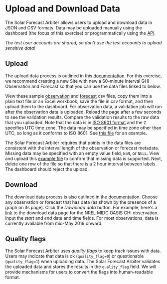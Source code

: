 # Upload and Download Data

The Solar Forecast Arbiter allows users to upload and download data in JSON and CSV formats. Data may be uploaded manually using the dashboard (the focus of this exercise) or programmatically using the [API](https://api.solarforecastarbiter.org/).

*The test user accounts are shared, so don't use the test accounts to upload sensitive data!*

## Upload

The upload data process is outlined in this [documentation](https://solarforecastarbiter.org/dashboarddoc/#upload-data). For this exercise, we recommend creating a new Site with new a 60-minute interval GHI Observation and Forecast so that you can use the data files linked to below.

View these sample [observation](observation_1h.csv?raw=true) and [forecast](forecast_1h.csv?raw=true) csv files, copy them into a plain text file or an Excel workbook, save the file in csv format, and then upload them to the dashboard. For observation data, a validation job will run after the observation data is uploaded. Reload the page after a few seconds to see the validation results. Compare the validation results to the raw data that you uploaded. Note that the  data is in [ISO 8601 format](https://en.wikipedia.org/wiki/ISO_8601) and the `Z` specifies UTC time zone. The data may be specified in time zone other than UTC, so long as it conforms to ISO 8601. See [this file](observation_1h_with_timezone.csv?raw=true) for an example.

The Solar Forecast Arbiter requires that points in the data files are consistent with the interval length of the observation or forecast metadata. Missing data may be specified with an empty value field, `NaN`, or `NULL`. View and upload this [example file](observation_1h_missing.csv?raw=true) to confirm that missing data is supported. Next, delete one row of the file so that there is a 2 hour interval between labels. The dashboard should reject the upload.

## Download

The download data process is also outlined in the [documentation](https://solarforecastarbiter.org/dashboarddoc/#download-data). Choose any observation or forecast that has data (as shown by the presence of a graph on its page). Click the *Download data* button. For example, here's a [link](https://dashboard.solarforecastarbiter.org/observations/9f657636-7e49-11e9-b77f-0a580a8003e9/download) to the download data page for the NREL MIDC OASIS GHI observation. Input the *start* and *end* date and time fields. For most observations, data is currently available from mid-May 2019 onward.

## Quality flags

The Solar Forecast Arbiter uses *quality flags* to keep track issues with data. Users may indicate that data is ok (`quality_flag=0`) or questionable (`quality_flag=1`) when uploading data. The Solar Forecast Arbiter validates the uploaded data and stores the results in the `quality_flag` field. We will provide mechanisms for users to convert the flags into human-readable format.
